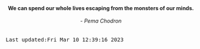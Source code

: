 
<div align="center"><b><span>We can spend our whole lives escaping from the monsters of our minds.</span></b><br><br><i> - Pema Chodron</i></div>
<br><br><kbd>Last updated:Fri Mar 10 12:39:16 2023</kbd>